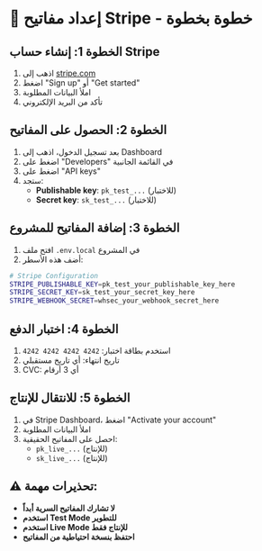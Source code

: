 # 🔑 إعداد مفاتيح Stripe - خطوة بخطوة

## الخطوة 1: إنشاء حساب Stripe
1. اذهب إلى [stripe.com](https://stripe.com)
2. اضغط "Sign up" أو "Get started"
3. املأ البيانات المطلوبة
4. تأكد من البريد الإلكتروني

## الخطوة 2: الحصول على المفاتيح
1. بعد تسجيل الدخول، اذهب إلى Dashboard
2. اضغط على "Developers" في القائمة الجانبية
3. اضغط على "API keys"
4. ستجد:
   - **Publishable key**: `pk_test_...` (للاختبار)
   - **Secret key**: `sk_test_...` (للاختبار)

## الخطوة 3: إضافة المفاتيح للمشروع
1. افتح ملف `.env.local` في المشروع
2. أضف هذه الأسطر:

```bash
# Stripe Configuration
STRIPE_PUBLISHABLE_KEY=pk_test_your_publishable_key_here
STRIPE_SECRET_KEY=sk_test_your_secret_key_here
STRIPE_WEBHOOK_SECRET=whsec_your_webhook_secret_here
```

## الخطوة 4: اختبار الدفع
1. استخدم بطاقة اختبار: `4242 4242 4242 4242`
2. تاريخ انتهاء: أي تاريخ مستقبلي
3. CVC: أي 3 أرقام

## الخطوة 5: للانتقال للإنتاج
1. في Stripe Dashboard، اضغط "Activate your account"
2. املأ البيانات المطلوبة
3. احصل على المفاتيح الحقيقية:
   - `pk_live_...` (للإنتاج)
   - `sk_live_...` (للإنتاج)

## ⚠️ تحذيرات مهمة:
- **لا تشارك المفاتيح السرية أبداً**
- **استخدم Test Mode للتطوير**
- **استخدم Live Mode للإنتاج فقط**
- **احتفظ بنسخة احتياطية من المفاتيح**
